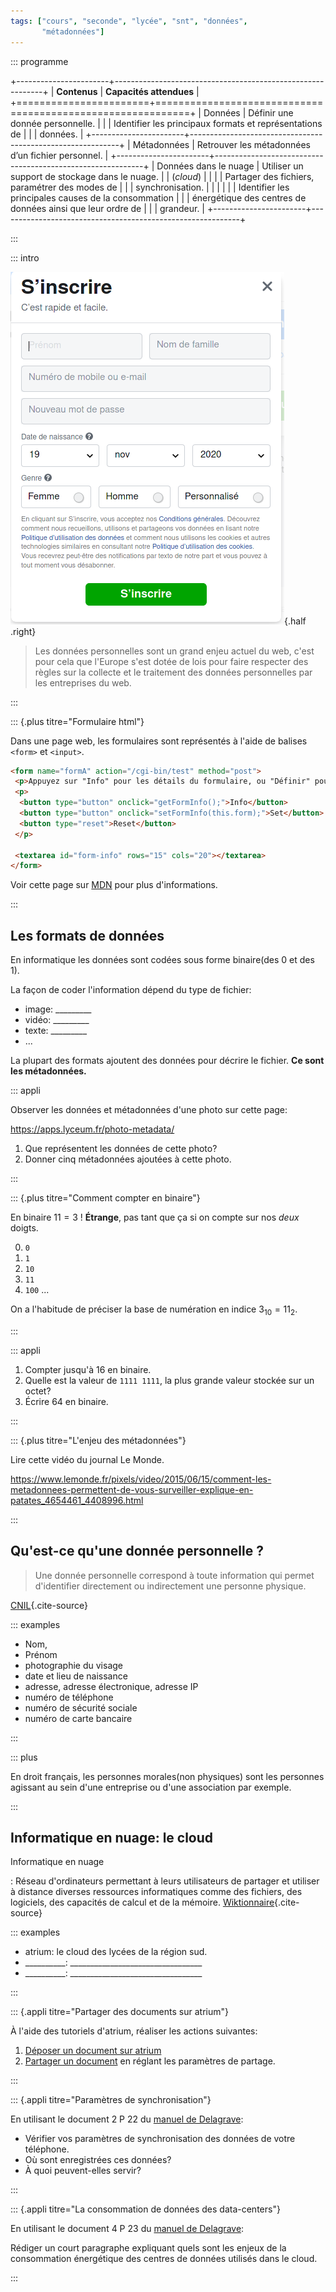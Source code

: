 ```yaml
---
tags: ["cours", "seconde", "lycée", "snt", "données",
       "métadonnées"]
---
```


::: programme

+-----------------------+------------------------------------------------------------+
|     **Contenus**      |                  **Capacités attendues**                   |
+=======================+============================================================+
| Données               | Définir une donnée personnelle.                            |
|                       | Identifier les principaux formats et représentations de    |
|                       | données.                                                   |
+-----------------------+------------------------------------------------------------+
| Métadonnées           | Retrouver les métadonnées d’un fichier personnel.          |
+-----------------------+------------------------------------------------------------+
| Données dans le nuage | Utiliser un support de stockage dans le nuage.             |
| (_cloud_)             |                                                            |
|                       | Partager des fichiers, paramétrer des modes de             |
|                       | synchronisation.                                           |
|                       |                                                            |
|                       | Identifier les principales causes de la consommation       |
|                       | énergétique des centres de données ainsi que leur ordre de |
|                       | grandeur.                                                  |
+-----------------------+------------------------------------------------------------+

:::

::: intro

![Image d'un formulaire de collecte de données](../../images/formulaire.png){.half .right}

> Les données personnelles sont un grand enjeu actuel du web, c'est pour cela
> que l'Europe s'est dotée de lois pour faire respecter des règles sur la
> collecte et le traitement des données personnelles par les entreprises du web.

:::

::: {.plus titre="Formulaire html"}

Dans une page web, les formulaires sont représentés à l'aide de balises `<form>` et `<input>`.

```html
<form name="formA" action="/cgi-bin/test" method="post">
 <p>Appuyez sur "Info" pour les détails du formulaire, ou "Définir" pour modifier ces détails.</p>
 <p>
  <button type="button" onclick="getFormInfo();">Info</button>
  <button type="button" onclick="setFormInfo(this.form);">Set</button>
  <button type="reset">Reset</button>
 </p>

 <textarea id="form-info" rows="15" cols="20"></textarea>
</form>
```

Voir cette page sur [MDN](https://developer.mozilla.org/fr/docs/Web/API/HTMLFormElement) pour plus
d'informations.

:::

## Les formats de données

En informatique les données sont codées sous forme binaire(des 0 et des 1).

La façon de coder l'information dépend du type de fichier:

- image: _________
- vidéo: _________
- texte: _________
- ...

La plupart des formats ajoutent des données pour décrire le fichier. **Ce sont les métadonnées.**

::: appli

Observer les données et métadonnées d'une photo sur cette page:

<https://apps.lyceum.fr/photo-metadata/>

1. Que représentent les données de cette photo?
2. Donner cinq métadonnées ajoutées à cette photo.

:::

::: {.plus titre="Comment compter en binaire"}

En binaire $11 = 3$ ! **Étrange**, pas tant que ça si on compte sur nos _deux_ doigts.


0. `0`
1. `1`
2. `10`
3. `11`
4. `100`
...

On a l'habitude de préciser la base de numération en indice $3_{10}= 11_{2}$.

:::

::: appli

1. Compter jusqu'à 16 en binaire.
2. Quelle est la valeur de `1111 1111`, la plus grande valeur stockée sur un octet?
3. Écrire 64 en binaire.

:::

::: {.plus titre="L'enjeu des métadonnées"}

Lire cette vidéo du journal Le Monde.

https://www.lemonde.fr/pixels/video/2015/06/15/comment-les-metadonnees-permettent-de-vous-surveiller-explique-en-patates_4654461_4408996.html

:::



## Qu'est-ce qu'une donnée personnelle ?

> Une donnée personnelle correspond à toute information qui permet d'identifier directement ou
> indirectement une personne physique.

[CNIL](https://www.cnil.fr/fr/definition/donnee-personnelle){.cite-source}

::: examples

- Nom,
- Prénom
- photographie du visage
- date et lieu de naissance
- adresse, adresse électronique, adresse IP
- numéro de téléphone
- numéro de sécurité sociale
- numéro de carte bancaire

:::

::: plus

En droit français, les personnes morales(non physiques) sont les personnes
agissant au sein d'une entreprise ou d'une association par exemple.

:::

## Informatique en nuage: le cloud

<wc-wikimage title="Nuage33.png" caption=""></wc-wikimage>

Informatique en nuage

:   Réseau d'ordinateurs permettant à leurs utilisateurs de partager et utiliser à distance diverses ressources informatiques comme des fichiers, des logiciels, des capacités de calcul et de la mémoire. [Wiktionnaire](https://fr.wiktionary.org/wiki/informatique_en_nuage){.cite-source}

::: examples

- atrium: le cloud des lycées de la région sud.
- __________: _________________________________
- __________: _________________________________

:::

::: {.appli titre="Partager des documents sur atrium"}

À l'aide des tutoriels d'atrium, réaliser les actions suivantes:

1. [Déposer un document sur atrium](https://www.atrium-sud.fr/web/assistance/deposer-un-document)
2. [Partager un document](https://www.atrium-sud.fr/web/assistance/partager-un-document) en réglant les paramètres de partage.

:::

::: {.appli titre="Paramètres de synchronisation"}

En utilisant le document 2 P 22 du [manuel de
Delagrave](https://www.editions-delagrave.fr/livre/9782206103389-sciences-numeriques-et-technologie-snt-2de-2019-manuel-eleve):

- Vérifier vos paramètres de synchronisation des données de votre téléphone.
- Où sont enregistrées ces données?
- À quoi peuvent-elles servir?

:::

::: {.appli titre="La consommation de données des data-centers"}

En utilisant le document 4 P 23 du [manuel de
Delagrave](https://www.editions-delagrave.fr/livre/9782206103389-sciences-numeriques-et-technologie-snt-2de-2019-manuel-eleve):

Rédiger un court paragraphe expliquant quels sont les enjeux de la consommation énergétique des centres de données utilisés dans le cloud.

:::

&nbsp;

<!-- ## Les données ouvertes

À l'inverse des données collectées par certaines entreprises privées pour mieux connaitre leurs
utilisateurs ou éventuellement faire un commerce de ces données, les données ouvertes sont
librement accessibles grâce à une licence ouverte garantissant leur libre accès et leur
réutilisation par tous, sans restriction technique, juridique ou financière.

Données ouvertes

:    Les **données ouvertes** ou _open data_ sont des données numériques dont
l'accès et l'usage sont laissés libres aux usagers.


::: examples

- Plateforme ouverte des données publiques françaises: https://www.data.gouv.fr/fr/
- Données de la ville de Nice Côte d'azur: http://opendata.nicecotedazur.org/data/dataset
- Données d'électricité en France: https://data.enedis.fr/
- ...

:::

 -->
